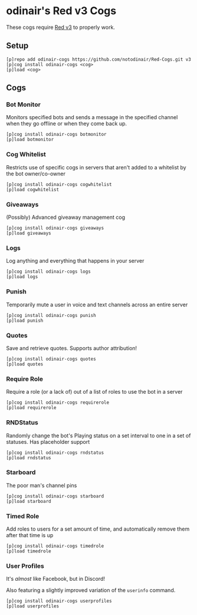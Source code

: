 # odinair's Red v3 Cogs

These cogs require [Red v3](https://github.com/Cog-Creators/Red-DiscordBot/tree/V3/develop/) to properly work.

## Setup

```
[p]repo add odinair-cogs https://github.com/notodinair/Red-Cogs.git v3
[p]cog install odinair-cogs <cog>
[p]load <cog>
```

## Cogs

### Bot Monitor

Monitors specified bots and sends a message in the specified channel when they go offline or when they come back up.

```
[p]cog install odinair-cogs botmonitor
[p]load botmonitor
```

### Cog Whitelist

Restricts use of specific cogs in servers that aren't added to a whitelist by the bot owner/co-owner

```
[p]cog install odinair-cogs cogwhitelist
[p]load cogwhitelist
```

### Giveaways

(Possibly) Advanced giveaway management cog

```
[p]cog install odinair-cogs giveaways
[p]load giveaways
```

### Logs

Log anything and everything that happens in your server

```
[p]cog install odinair-cogs logs
[p]load logs
```

### Punish

Temporarily mute a user in voice and text channels across an entire server

```
[p]cog install odinair-cogs punish
[p]load punish
```

### Quotes

Save and retrieve quotes. Supports author attribution!

```
[p]cog install odinair-cogs quotes
[p]load quotes
```

### Require Role

Require a role (or a lack of) out of a list of roles to use the bot in a server

```
[p]cog install odinair-cogs requirerole
[p]load requirerole
```

### RNDStatus

Randomly change the bot's Playing status on a set interval to one in a set of statuses. Has placeholder support

```
[p]cog install odinair-cogs rndstatus
[p]load rndstatus
```

### Starboard

The poor man's channel pins

```
[p]cog install odinair-cogs starboard
[p]load starboard
```

### Timed Role

Add roles to users for a set amount of time, and automatically remove them after that time is up

```
[p]cog install odinair-cogs timedrole
[p]load timedrole
```

### User Profiles

It's *almost* like Facebook, but in Discord!

Also featuring a slightly improved variation of the `userinfo` command.

```
[p]cog install odinair-cogs userprofiles
[p]load userprofiles
```
